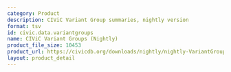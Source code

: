 ```yaml
---
category: Product
description: CIViC Variant Group summaries, nightly version
format: tsv
id: civic.data.variantgroups
name: CIViC Variant Groups (Nightly)
product_file_size: 10453
product_url: https://civicdb.org/downloads/nightly/nightly-VariantGroupSummaries.tsv
layout: product_detail
---
```

